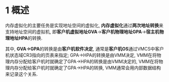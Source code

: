 # 1 概述

内存虚拟化的主要任务是实现地址空间的虚拟化, **内存虚拟化**通过**两次地址转换**来支持地址空间的虚拟机, 即**客户机虚拟地址GVA**→**客户机物理地址GPA**→**宿主机物理地址HPA**的转换. 

其中, **GVA→GPA**的转换是由**客户机软件决定**, 通常是**客户机OS**通过VMCS中客户机状态域CR3指向的页表来指定; GPA→HPA的转换是由VMM决定, VMM在将物理内存分配给客户机时就确定了GPA→HPA的转换是由VMM决定的, VMM在将物理内存分配给客户机时就确定了GPA→HPA的转换, VMM通常会用内部数据结构来记录这个关系.


